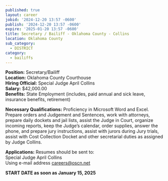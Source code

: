 ```yaml
---
published: true
layout: career
jobid: '2024-12-20 13:57 -0600'
publish: '2024-12-20 13:57 -0600'
expire: '2025-01-20 13:57 -0600'
title: Secretary / Bailiff - Oklahoma County - Collins
location: Oklahoma County
sub_category:
  - DISTRICT
category:
  - bailiffs
---
```

**Position:** Secretary/Bailiff  
**Location:** Oklahoma County Courthouse  
**Hiring Official:** Special Judge April Collins  
**Salary:** $42,000.00  
**Benefits:** State Employment (includes, paid annual and sick leave, insurance benefits, retirement)

**Necessary Qualifications:** Proficiency in Microsoft Word and Excel.  Prepare orders and Judgement and Sentences, work with attorneys, prepare daily dockets and jail lists, assist the Judge in Court, organize incoming reports, keep the Judge’s calendar, order supplies, answer the phone, and prepare jury instructions, assist with jurors during Jury trials, assist with Cost Collection Docket and other secretarial duties as assigned by Judge Collins.

**Applications:** Resumes should be sent to:  
Special Judge April Collins  
Using e-mail address [careers@oscn.net](mailto:careers@oscn.net?subject=Bailiff%20Oklahoma%20County%20Judge%20Collins)

**START DATE as soon as January 15, 2025**
